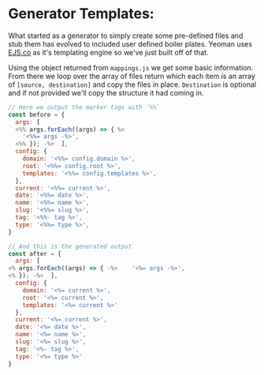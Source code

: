 # Generator Templates:
What started as a generator to simply create some pre-defined files and stub them has evolved to included user defined boiler plates. Yeoman uses [EJS.co](http://ejs.co/) as it's templating engine so we've just built off of that.

Using the object returned from `mappings.js` we get some basic information. From there we loop over the array of files return which each item is an array of `[source, destination]` and copy the files in place. `Destination` is optional and if not provided we'll copy the structure it had coming in.


```js
// Here we output the marker tags with `%%`
const before = {
  args: [
  <%% args.forEach((args) => { %>
    '<%%= args -%>',
  <%% }); -%>  ],
  config: {
    domain: '<%%= config.domain %>',
    root: '<%%= config.root %>',
    templates: '<%%= config.templates %>',
  },
  current: '<%%= current %>',
  date: '<%%= date %>',
  name: '<%%= name %>',
  slug: '<%%= slug %>',
  tag: '<%%- tag %>',
  type: '<%%= type %>',
}

// And this is the generated output
const after = {
  args: [
<% args.forEach((args) => { -%>    '<%= args -%>',
<% }); -%>  ],
  config: {
    domain: '<%= current %>',
    root: '<%= current %>',
    templates: '<%= current %>'
  },
  current: '<%= current %>',
  date: '<%= date %>',
  name: '<%= name %>',
  slug: '<%= slug %>',
  tag: '<%- tag %>',
  type: '<%= type %>'
}
```
